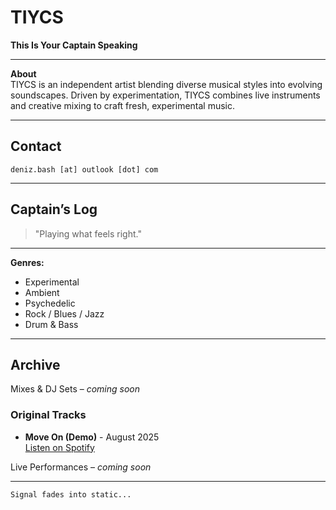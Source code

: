 # TIYCS  
**This Is Your Captain Speaking**  

---
**About**  
TIYCS is an independent artist blending diverse musical styles into evolving soundscapes. Driven by experimentation, TIYCS combines live instruments and creative mixing to craft fresh, experimental music.

---
## Contact  
`deniz.bash [at] outlook [dot] com`

---
## Captain’s Log  
> "Playing what feels right."  

---
**Genres:**  
- Experimental
- Ambient
- Psychedelic
- Rock / Blues / Jazz
- Drum & Bass

---
## Archive  
Mixes & DJ Sets – *coming soon*  

### Original Tracks  
- **Move On (Demo)** - August 2025  
  [Listen on Spotify](https://open.spotify.com/track/6irVvUhopiO5xrHXJOHg8a)

Live Performances – *coming soon*  

---

`Signal fades into static...`  
